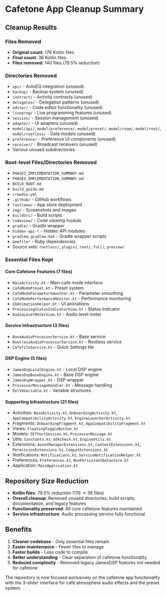 # Cafetone App Cleanup Summary

## Cleanup Results

### Files Removed
- **Original count**: 176 Kotlin files
- **Final count**: 36 Kotlin files  
- **Files removed**: 140 files (79.5% reduction)

### Directories Removed
- `api/` - AutoEQ integration (unused)
- `backup/` - Backup system (unused)
- `contract/` - Activity contracts (unused)
- `delegates/` - Delegation patterns (unused)
- `editor/` - Code editor functionality (unused)
- `liveprog/` - Live programming features (unused)
- `session/` - Session management (unused)
- `adapter/` - UI adapters (unused)
- `model/api/`, `model/preference/`, `model/preset/`, `model/room/`, `model/root/`, `model/rootless/` - Data models (unused)
- `preference/` - Preference UI components (unused)
- `receiver/` - Broadcast receivers (unused)
- Various unused subdirectories

### Root-level Files/Directories Removed
- `PHASE3_IMPLEMENTATION_SUMMARY.md`
- `PHASE4_IMPLEMENTATION_SUMMARY.md`
- `BUILD_ROOT.md`
- `build_guide.md`
- `crowdin.yml`
- `.github/` - GitHub workflows
- `fastlane/` - App store deployment
- `img/` - Screenshots and images
- `buildSrc/` - Build scripts
- `codeview/` - Code viewing module
- `gradle/` - Gradle wrapper
- `hidden-api-*` - Hidden API modules
- `gradlew`, `gradlew.bat` - Gradle wrapper scripts
- `Gemfile*` - Ruby dependencies
- Source sets: `rootless/`, `plugin/`, `root/`, `full/`, `preview/`

### Essential Files Kept

#### Core Cafetone Features (7 files)
- `MainActivity.kt` - Main café mode interface
- `CafeModePreset.kt` - Preset system
- `CafeModeParameterSmoother.kt` - Parameter smoothing
- `CafeModePerformanceMonitor.kt` - Performance monitoring
- `UIAnimationHelper.kt` - UI animations
- `ProcessingStatusIndicatorView.kt` - Status indicator
- `AudioLevelMeterView.kt` - Audio level meter

#### Service Infrastructure (3 files)
- `BaseAudioProcessorService.kt` - Base service
- `RootlessAudioProcessorService.kt` - Rootless service
- `CafeTileService.kt` - Quick Settings tile

#### DSP Engine (5 files)
- `JamesDspLocalEngine.kt` - Local DSP engine
- `JamesDspBaseEngine.kt` - Base DSP engine
- `JamesDspWrapper.kt` - DSP wrapper
- `ProcessorMessageHandler.kt` - Message handling
- `EelVmVariable.kt` - Variable structures

#### Supporting Infrastructure (21 files)
- Activities: `BaseActivity.kt`, `OnboardingActivity.kt`, `AppCompatibilityActivity.kt`, `EngineLauncherActivity.kt`
- Fragments: `OnboardingFragment.kt`, `AppCompatibilityFragment.kt`
- Views: `FloatingToggleButton.kt`
- Models: `IEffectSession.kt`, `ProcessorMessage.kt`
- Utils: `Constants.kt`, `SdkCheck.kt`, `EngineUtils.kt`
- Extensions: `AssetManagerExtensions.kt`, `ContextExtensions.kt`, `PermissionExtensions.kt`, `CompatExtensions.kt`
- Notifications: `Notifications.kt`, `ServiceNotificationHelper.kt`
- Preferences: `Preferences.kt`, `NonPersistentDatastore.kt`
- Application: `MainApplication.kt`

## Repository Size Reduction
- **Kotlin files**: 79.5% reduction (176 → 36 files)
- **Overall cleanup**: Removed unused directories, build scripts, documentation, and legacy features
- **Functionality preserved**: All core cafetone features maintained
- **Service infrastructure**: Audio processing service fully functional

## Benefits
1. **Cleaner codebase** - Only essential files remain
2. **Easier maintenance** - Fewer files to manage
3. **Faster builds** - Less code to compile
4. **Better understanding** - Clear separation of cafetone functionality
5. **Reduced complexity** - Removed legacy JamesDSP features not needed for cafetone

The repository is now focused exclusively on the cafetone app functionality with the 3-slider interface for café atmosphere audio effects and the preset system.